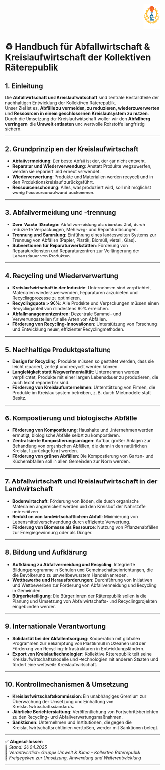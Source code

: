 <p align="right">
  <img src="https://raw.githubusercontent.com/hades-dux/Kollektive-Raeterepublik/main/Meta_und_Systemstruktur/logo_offiziell.png" alt="Logo der Kollektiven Räterepublik" height="80">
</p>

<!--
Autor: Fabio Weidner
Version: 1.0
Sektion: Umwelt & Klima
Veröffentlichung: April 2025
-->

# ♻️ Handbuch für Abfallwirtschaft & Kreislaufwirtschaft der Kollektiven Räterepublik

## 1. Einleitung

Die **Abfallwirtschaft und Kreislaufwirtschaft** sind zentrale Bestandteile der nachhaltigen Entwicklung der Kollektiven Räterepublik.  
Unser Ziel ist es, **Abfälle zu vermeiden, zu reduzieren, wiederzuverwerten** und **Ressourcen in einem geschlossenen Kreislaufsystem zu nutzen**. Durch die Umsetzung der Kreislaufwirtschaft wollen wir den **Abfallberg verringern**, die **Umwelt entlasten** und wertvolle Rohstoffe langfristig sichern.

---

## 2. Grundprinzipien der Kreislaufwirtschaft

- **Abfallvermeidung**: Der beste Abfall ist der, der gar nicht entsteht.
- **Reparatur und Wiederverwendung**: Anstatt Produkte wegzuwerfen, werden sie repariert und erneut verwendet.
- **Wiederverwertung**: Produkte und Materialien werden recycelt und in den Produktionskreislauf zurückgeführt.
- **Ressourcenschonung**: Alles, was produziert wird, soll mit möglichst wenig Ressourcenaufwand auskommen.

---

## 3. Abfallvermeidung und -trennung

- **Zero-Waste-Strategie**: Abfallvermeidung als oberstes Ziel, durch reduzierte Verpackungen, Mehrweg- und Reparaturlösungen.
- **Trennung und Sammlung**: Einführung eines landesweiten Systems zur Trennung von Abfällen (Papier, Plastik, Biomüll, Metall, Glas).
- **Subventionen für Reparaturwerkstätten**: Förderung von Reparaturdiensten und Reparaturzentren zur Verlängerung der Lebensdauer von Produkten.

---

## 4. Recycling und Wiederverwertung

- **Kreislaufwirtschaft in der Industrie**: Unternehmen sind verpflichtet, Materialien wiederzuverwenden, Reparaturen anzubieten und Recyclingprozesse zu optimieren.
- **Recyclingquote > 90%**: Alle Produkte und Verpackungen müssen einen Recyclinganteil von mindestens 90% erreichen.
- **Abfallmanagementzentren**: Dezentrale Sammel- und Verwertungsstellen für alle Arten von Abfällen.  
- **Förderung von Recycling-Innovationen**: Unterstützung von Forschung und Entwicklung neuer, effizienter Recyclingmethoden.

---

## 5. Nachhaltige Produktgestaltung

- **Design for Recycling**: Produkte müssen so gestaltet werden, dass sie leicht repariert, zerlegt und recycelt werden können.
- **Langlebigkeit statt Wegwerfmentalität**: Unternehmen werden verpflichtet, Produkte mit einer langen Lebensdauer zu produzieren, die auch leicht reparierbar sind.
- **Förderung von Kreislaufunternehmen**: Unterstützung von Firmen, die Produkte im Kreislaufsystem betreiben, z. B. durch Mietmodelle statt Besitz.

---

## 6. Kompostierung und biologische Abfälle

- **Förderung von Kompostierung**: Haushalte und Unternehmen werden ermutigt, biologische Abfälle selbst zu kompostieren.
- **Zentralisierte Kompostierungsanlagen**: Aufbau großer Anlagen zur Behandlung von organischen Abfällen, die dann in den natürlichen Kreislauf zurückgeführt werden.
- **Förderung von grünen Abfällen**: Die Kompostierung von Garten- und Küchenabfällen soll in allen Gemeinden zur Norm werden.

---

## 7. Abfallwirtschaft und Kreislaufwirtschaft in der Landwirtschaft

- **Bodenwirtschaft**: Förderung von Böden, die durch organische Materialien angereichert werden und den Kreislauf der Nährstoffe unterstützen.
- **Reduktion von landwirtschaftlichem Abfall**: Minimierung von Lebensmittelverschwendung durch effiziente Verwertung.
- **Förderung von Biomasse als Ressource**: Nutzung von Pflanzenabfällen zur Energiegewinnung oder als Dünger.

---

## 8. Bildung und Aufklärung

- **Aufklärung zu Abfallvermeidung und Recycling**: Integrierte Bildungsprogramme in Schulen und Gemeinschaftseinrichtungen, die die Bevölkerung zu umweltbewusstem Handeln anregen.
- **Wettbewerbe und Herausforderungen**: Durchführung von Initiativen und Wettbewerben zur Förderung von Abfallvermeidung und Recycling in Gemeinden.
- **Bürgerbeteiligung**: Die Bürger:innen der Räterepublik sollen in die Planung und Umsetzung von Abfallwirtschafts- und Recyclingprojekten eingebunden werden.

---

## 9. Internationale Verantwortung

- **Solidarität bei der Abfallentsorgung**: Kooperation mit globalen Programmen zur Bekämpfung von Plastikmüll in Ozeanen und der Förderung von Recycling-Infrastrukturen in Entwicklungsländern.
- **Export von Kreislauftechnologien**: Kollektive Räterepublik teilt seine Kreislaufwirtschaftsmodelle und -technologien mit anderen Staaten und fördert eine weltweite Kreislaufwirtschaft.

---

## 10. Kontrollmechanismen & Umsetzung

- **Kreislaufwirtschaftskommission**: Ein unabhängiges Gremium zur Überwachung der Umsetzung und Einhaltung von Kreislaufwirtschaftsstandards.
- **Jährliche Berichterstattung**: Veröffentlichung von Fortschrittsberichten zu den Recycling- und Abfallverwertungsmaßnahmen.
- **Sanktionen**: Unternehmen und Institutionen, die gegen die Kreislaufwirtschaftsrichtlinien verstoßen, werden mit Sanktionen belegt.

---

✅ **Abgeschlossen**  
📅 *Stand: 26.04.2025*  
🏩 *Verantwortlich: Gruppe Umwelt & Klima – Kollektive Räterepublik*  
🔐 *Freigegeben zur Umsetzung, Anwendung und Weiterentwicklung*

---

